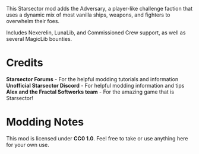 This Starsector mod adds the Adversary, a player-like challenge faction that uses a dynamic mix of most vanilla ships, weapons, and fighters to overwhelm their foes.

Includes Nexerelin, LunaLib, and Commissioned Crew support, as well as several MagicLib bounties.

# Credits
<b>Starsector Forums</b> - For the helpful modding tutorials and information<br>
<b>Unofficial Starsector Discord</b> - For helpful modding information and tips<br>
<b>Alex and the Fractal Softworks team</b> - For the amazing game that is Starsector!<br>

# Modding Notes
This mod is licensed under <b>CC0 1.0</b>. Feel free to take or use anything here for your own use.